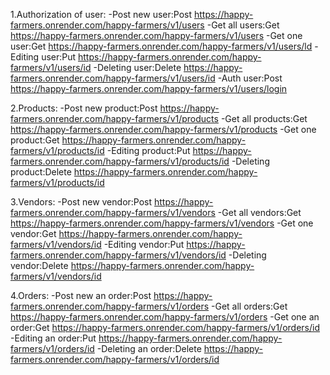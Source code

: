 1.Authorization of user:
-Post new user:Post https://happy-farmers.onrender.com/happy-farmers/v1/users
-Get all users:Get https://happy-farmers.onrender.com/happy-farmers/v1/users
-Get one user:Get https://happy-farmers.onrender.com/happy-farmers/v1/users/ld
-Editing user:Put https://happy-farmers.onrender.com/happy-farmers/v1/users/id
-Deleting user:Delete https://happy-farmers.onrender.com/happy-farmers/v1/users/id
-Auth user:Post https://happy-farmers.onrender.com/happy-farmers/v1/users/login

2.Products:
-Post new product:Post https://happy-farmers.onrender.com/happy-farmers/v1/products
-Get all products:Get https://happy-farmers.onrender.com/happy-farmers/v1/products
-Get one product:Get https://happy-farmers.onrender.com/happy-farmers/v1/products/id
-Editing product:Put https://happy-farmers.onrender.com/happy-farmers/v1/products/id
-Deleting product:Delete https://happy-farmers.onrender.com/happy-farmers/v1/products/id


3.Vendors:
-Post new vendor:Post https://happy-farmers.onrender.com/happy-farmers/v1/vendors
-Get all vendors:Get https://happy-farmers.onrender.com/happy-farmers/v1/vendors
-Get one vendor:Get https://happy-farmers.onrender.com/happy-farmers/v1/vendors/id
-Editing vendor:Put https://happy-farmers.onrender.com/happy-farmers/v1/vendors/id
-Deleting vendor:Delete https://happy-farmers.onrender.com/happy-farmers/v1/vendors/id


4.Orders:
-Post new an order:Post https://happy-farmers.onrender.com/happy-farmers/v1/orders
-Get all orders:Get https://happy-farmers.onrender.com/happy-farmers/v1/orders
-Get one an order:Get https://happy-farmers.onrender.com/happy-farmers/v1/orders/id
-Editing an order:Put https://happy-farmers.onrender.com/happy-farmers/v1/orders/id
-Deleting an order:Delete https://happy-farmers.onrender.com/happy-farmers/v1/orders/id
